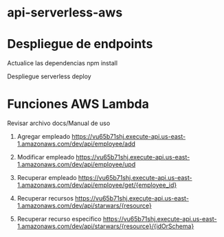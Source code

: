 # api-serverless-aws

# Despliegue de endpoints

Actualice las dependencias 
npm install

Despliegue
serverless deploy

# Funciones AWS Lambda
Revisar archivo docs/Manual de uso

1. Agregar empleado
https://vu65b71shj.execute-api.us-east-1.amazonaws.com/dev/api/employee/add 

3. Modificar empleado
https://vu65b71shj.execute-api.us-east-1.amazonaws.com/dev/api/employee/upd

5. Recuperar empleado
https://vu65b71shj.execute-api.us-east-1.amazonaws.com/dev/api/employee/get/{employee_id}

7. Recuperar recursos
https://vu65b71shj.execute-api.us-east-1.amazonaws.com/dev/api/starwars/{resource} 

9. Recuperar recurso especifico
https://vu65b71shj.execute-api.us-east-1.amazonaws.com/dev/api/starwars/{resource}/{idOrSchema}
